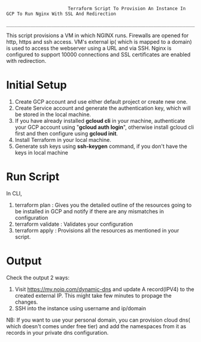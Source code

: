                            Terraform Script To Provision An Instance In GCP To Run Nginx With SSL And Redirection
                           ______________________________________________________________________________________

This script provisions a VM in which NGINX runs. Firewalls are opened for http, https and ssh access. VM's external ip( which is mapped to a domain) is used to access the webserver using a URL and via SSH. Nginx is configured to support 10000 connections and SSL certificates are enabled with redirection.

Initial Setup
===============

1. Create GCP account and use either default project or create new one.
2. Create Service account and generate the authentication key, which will be stored in the local machine.
3. If you have already installed **gcloud cli** in your machine, authenticate your GCP account using "**gcloud auth login**", otherwise install gcloud cli first and then configure using **gcloud init**.
4. Install Terraform in your local machine.
5. Generate ssh keys using **ssh-keygen** command, if you don't have the keys in local machine

Run Script
==========

In CLI,

  1. terraform plan : Gives you the detailed outline of the resources going to be installed in GCP and notify if there are any mismatches in  configuration
  2. terraform validate : Validates your configuration 
  3. terraform apply : Provisions all the resources as mentioned in your script.

Output
======
Check  the output 2 ways:

 1. Visit https://my.noip.com/dynamic-dns and update A record(IPV4) to the created external IP. This might take few minutes to propage the changes.
 2. SSH into the instance using username and ip/domain

NB: If you want to use your personal domain, you can provision cloud dns( which doesn't comes under free tier) and add the namespaces from it as records in your private dns configuration.
